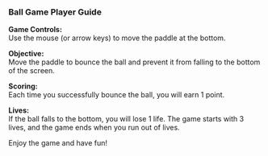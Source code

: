 ### Ball Game Player Guide

**Game Controls:**  
Use the mouse (or arrow keys) to move the paddle at the bottom.

**Objective:**  
Move the paddle to bounce the ball and prevent it from falling to the bottom of the screen.

**Scoring:**  
Each time you successfully bounce the ball, you will earn 1 point.

**Lives:**  
If the ball falls to the bottom, you will lose 1 life. The game starts with 3 lives, and the game ends when you run out of lives.

Enjoy the game and have fun!
